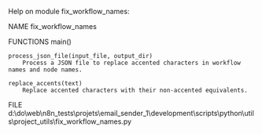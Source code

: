 Help on module fix_workflow_names:

NAME
    fix_workflow_names

FUNCTIONS
    main()

    process_json_file(input_file, output_dir)
        Process a JSON file to replace accented characters in workflow names and node names.

    replace_accents(text)
        Replace accented characters with their non-accented equivalents.

FILE
    d:\do\web\n8n_tests\projets\email_sender_1\development\scripts\python\utils\project_utils\fix_workflow_names.py


